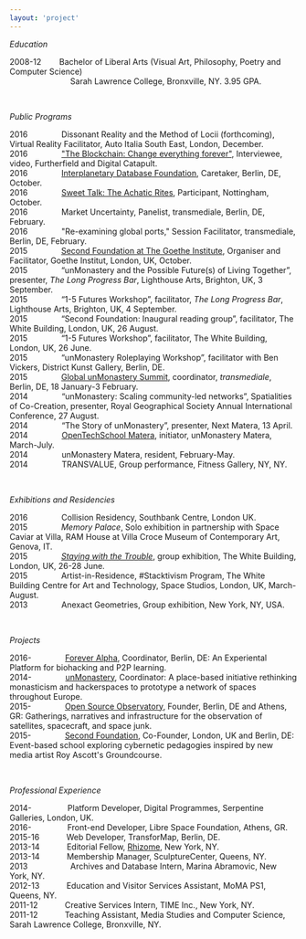 ```yaml
---
layout: 'project'
---
```


*Education*

2008-12&nbsp;&nbsp;&nbsp;&nbsp;&nbsp;&nbsp;&nbsp;&nbsp;Bachelor of Liberal Arts (Visual Art, Philosophy, Poetry and Computer Science)  
&nbsp;&nbsp;&nbsp;&nbsp;&nbsp;&nbsp;&nbsp;&nbsp;&nbsp;&nbsp;&nbsp;&nbsp;&nbsp;&nbsp;&nbsp;&nbsp;&nbsp;&nbsp;&nbsp;&nbsp;&nbsp;&nbsp;&nbsp;&nbsp;&nbsp;&nbsp;&nbsp;Sarah Lawrence College, Bronxville, NY. 3.95 GPA.
  
<p>&nbsp;</p>

*Public Programs*

2016&nbsp;&nbsp;&nbsp;&nbsp;&nbsp;&nbsp;&nbsp;&nbsp;&nbsp;&nbsp;&nbsp;&nbsp;&nbsp;&nbsp;&nbsp;Dissonant Reality and the Method of Locii (forthcoming), Virtual Reality Facilitator, Auto Italia South East, London, December.  
2016&nbsp;&nbsp;&nbsp;&nbsp;&nbsp;&nbsp;&nbsp;&nbsp;&nbsp;&nbsp;&nbsp;&nbsp;&nbsp;&nbsp;&nbsp;["The Blockchain: Change everything forever"](https://blog.p2pfoundation.net/the-blockchain-change-everything-forever/2016/10/05), Interviewee, video, Furtherfield and Digital Catapult.  
2016&nbsp;&nbsp;&nbsp;&nbsp;&nbsp;&nbsp;&nbsp;&nbsp;&nbsp;&nbsp;&nbsp;&nbsp;&nbsp;&nbsp;&nbsp;[Interplanetary Database Foundation](https://ipdb.foundation), Caretaker, Berlin, DE, October.    
2016&nbsp;&nbsp;&nbsp;&nbsp;&nbsp;&nbsp;&nbsp;&nbsp;&nbsp;&nbsp;&nbsp;&nbsp;&nbsp;&nbsp;&nbsp;[Sweet Talk: The Achatic Rites](http://sweet-talk.me/), Participant, Nottingham, October.  
2016&nbsp;&nbsp;&nbsp;&nbsp;&nbsp;&nbsp;&nbsp;&nbsp;&nbsp;&nbsp;&nbsp;&nbsp;&nbsp;&nbsp;&nbsp;Market Uncertainty, Panelist, transmediale, Berlin, DE, February.  
2016&nbsp;&nbsp;&nbsp;&nbsp;&nbsp;&nbsp;&nbsp;&nbsp;&nbsp;&nbsp;&nbsp;&nbsp;&nbsp;&nbsp;&nbsp;"Re-examining global ports," Session Facilitator, transmediale, Berlin, DE, February.  
2015&nbsp;&nbsp;&nbsp;&nbsp;&nbsp;&nbsp;&nbsp;&nbsp;&nbsp;&nbsp;&nbsp;&nbsp;&nbsp;&nbsp;&nbsp;[Second Foundation at The Goethe Institute](http://www.spacestudios.org.uk/art-technology/second-foundation-at-the-goethe-institute/), Organiser and Facilitator, Goethe Institut, London, UK, October.   
2015&nbsp;&nbsp;&nbsp;&nbsp;&nbsp;&nbsp;&nbsp;&nbsp;&nbsp;&nbsp;&nbsp;&nbsp;&nbsp;&nbsp;&nbsp;“unMonastery and the Possible Future(s) of Living Together”, presenter, *The Long Progress Bar*, Lighthouse Arts, Brighton, UK, 3 September.  
2015&nbsp;&nbsp;&nbsp;&nbsp;&nbsp;&nbsp;&nbsp;&nbsp;&nbsp;&nbsp;&nbsp;&nbsp;&nbsp;&nbsp;&nbsp;“1-5 Futures Workshop”, facilitator, *The Long Progress Bar*, Lighthouse Arts, Brighton, UK, 4 September.  
2015&nbsp;&nbsp;&nbsp;&nbsp;&nbsp;&nbsp;&nbsp;&nbsp;&nbsp;&nbsp;&nbsp;&nbsp;&nbsp;&nbsp;&nbsp;“Second Foundation: Inaugural reading group”, facilitator, The White Building, London, UK, 26 August.  
2015&nbsp;&nbsp;&nbsp;&nbsp;&nbsp;&nbsp;&nbsp;&nbsp;&nbsp;&nbsp;&nbsp;&nbsp;&nbsp;&nbsp;&nbsp;“1-5 Futures Workshop”, facilitator, The White Building, London, UK, 26 June.  
2015&nbsp;&nbsp;&nbsp;&nbsp;&nbsp;&nbsp;&nbsp;&nbsp;&nbsp;&nbsp;&nbsp;&nbsp;&nbsp;&nbsp;&nbsp;“unMonastery Roleplaying Workshop”, facilitator with Ben Vickers, District Kunst Gallery, Berlin, DE.  
2015&nbsp;&nbsp;&nbsp;&nbsp;&nbsp;&nbsp;&nbsp;&nbsp;&nbsp;&nbsp;&nbsp;&nbsp;&nbsp;&nbsp;&nbsp;[Global unMonastery Summit](http://unmonastery.org/transmediale), coordinator, *transmediale*, Berlin, DE, 18 January-3 February.  
2014&nbsp;&nbsp;&nbsp;&nbsp;&nbsp;&nbsp;&nbsp;&nbsp;&nbsp;&nbsp;&nbsp;&nbsp;&nbsp;&nbsp;&nbsp;“unMonastery: Scaling community-led networks”, Spatialities of Co-Creation, presenter, Royal Geographical Society Annual International Conference, 27 August.  
2014&nbsp;&nbsp;&nbsp;&nbsp;&nbsp;&nbsp;&nbsp;&nbsp;&nbsp;&nbsp;&nbsp;&nbsp;&nbsp;&nbsp;&nbsp;“The Story of unMonastery”, presenter, Next Matera, 13 April.  
2014&nbsp;&nbsp;&nbsp;&nbsp;&nbsp;&nbsp;&nbsp;&nbsp;&nbsp;&nbsp;&nbsp;&nbsp;&nbsp;&nbsp;&nbsp;[OpenTechSchool Matera](http://twitter.com/ots_matera), initiator, unMonastery Matera, March-July.  
2014&nbsp;&nbsp;&nbsp;&nbsp;&nbsp;&nbsp;&nbsp;&nbsp;&nbsp;&nbsp;&nbsp;&nbsp;&nbsp;&nbsp;&nbsp;unMonastery Matera, resident, February-May.  
2014&nbsp;&nbsp;&nbsp;&nbsp;&nbsp;&nbsp;&nbsp;&nbsp;&nbsp;&nbsp;&nbsp;&nbsp;&nbsp;&nbsp;&nbsp;TRANSVALUE, Group performance, Fitness Gallery, NY, NY.


<p>&nbsp;</p>

*Exhibitions and Residencies*

2016&nbsp;&nbsp;&nbsp;&nbsp;&nbsp;&nbsp;&nbsp;&nbsp;&nbsp;&nbsp;&nbsp;&nbsp;&nbsp;&nbsp;&nbsp;Collision Residency, Southbank Centre, London UK.  
2015&nbsp;&nbsp;&nbsp;&nbsp;&nbsp;&nbsp;&nbsp;&nbsp;&nbsp;&nbsp;&nbsp;&nbsp;&nbsp;&nbsp;&nbsp;*Memory Palace*, Solo exhibition in partnership with Space Caviar at Villa, RAM House at Villa Croce Museum of Contemporary Art, Genova, IT.  
2015&nbsp;&nbsp;&nbsp;&nbsp;&nbsp;&nbsp;&nbsp;&nbsp;&nbsp;&nbsp;&nbsp;&nbsp;&nbsp;&nbsp;&nbsp;[*Staying with the Trouble*](http://stayingwiththetrouble.tumblr.com), group exhibition, The White Building, London, UK, 26-28 June.  
2015&nbsp;&nbsp;&nbsp;&nbsp;&nbsp;&nbsp;&nbsp;&nbsp;&nbsp;&nbsp;&nbsp;&nbsp;&nbsp;&nbsp;&nbsp;Artist-in-Residence, #Stacktivism Program, The White Building Centre for Art and Technology, Space Studios, London, UK, March-August.  
2013&nbsp;&nbsp;&nbsp;&nbsp;&nbsp;&nbsp;&nbsp;&nbsp;&nbsp;&nbsp;&nbsp;&nbsp;&nbsp;&nbsp;&nbsp;Anexact Geometries, Group exhibition, New York, NY, USA.

<p>&nbsp;</p>

*Projects*

2016-&nbsp;&nbsp;&nbsp;&nbsp;&nbsp;&nbsp;&nbsp;&nbsp;&nbsp;&nbsp;&nbsp;&nbsp;&nbsp;&nbsp;&nbsp;[Forever Alpha](http://foreveralpha.club), Coordinator, Berlin, DE: An Experiental Platform for biohacking and P2P learning.  
2014-&nbsp;&nbsp;&nbsp;&nbsp;&nbsp;&nbsp;&nbsp;&nbsp;&nbsp;&nbsp;&nbsp;&nbsp;&nbsp;&nbsp;&nbsp;[unMonastery](http://unmonastery.org), Coordinator: A place-based initiative rethinking monasticism and hackerspaces to prototype a network of spaces throughout Europe.  
2015-&nbsp;&nbsp;&nbsp;&nbsp;&nbsp;&nbsp;&nbsp;&nbsp;&nbsp;&nbsp;&nbsp;&nbsp;&nbsp;&nbsp;&nbsp;[Open Source Observatory](http://opensourceobservatory.org), Founder, Berlin, DE and Athens, GR: Gatherings, narratives and infrastructure for the observation of satellites, spacecraft, and space junk.  
2015-&nbsp;&nbsp;&nbsp;&nbsp;&nbsp;&nbsp;&nbsp;&nbsp;&nbsp;&nbsp;&nbsp;&nbsp;&nbsp;&nbsp;&nbsp;[Second Foundation](http://secondfoundation.systems), Co-Founder, London, UK and Berlin, DE: Event-based school exploring cybernetic pedagogies inspired by new media artist Roy Ascott's Groundcourse.

<p>&nbsp;</p>

*Professional Experience*

2014-&nbsp;&nbsp;&nbsp;&nbsp;&nbsp;&nbsp;&nbsp;&nbsp;&nbsp;&nbsp;&nbsp;&nbsp;&nbsp;&nbsp;&nbsp;&nbsp;Platform Developer, Digital Programmes, Serpentine Galleries, London, UK.  
2016-&nbsp;&nbsp;&nbsp;&nbsp;&nbsp;&nbsp;&nbsp;&nbsp;&nbsp;&nbsp;&nbsp;&nbsp;&nbsp;&nbsp;&nbsp;&nbsp;Front-end Developer, Libre Space Foundation, Athens, GR.  
2015-16&nbsp;&nbsp;&nbsp;&nbsp;&nbsp;&nbsp;&nbsp;&nbsp;&nbsp;&nbsp;&nbsp;&nbsp;Web Developer, TransforMap, Berlin, DE.  
2013-14&nbsp;&nbsp;&nbsp;&nbsp;&nbsp;&nbsp;&nbsp;&nbsp;&nbsp;&nbsp;&nbsp;&nbsp;Editorial Fellow, [Rhizome](http://rhizome.org), New York, NY.  
2013-14&nbsp;&nbsp;&nbsp;&nbsp;&nbsp;&nbsp;&nbsp;&nbsp;&nbsp;&nbsp;&nbsp;&nbsp;Membership Manager, SculptureCenter, Queens, NY.  
2013&nbsp;&nbsp;&nbsp;&nbsp;&nbsp;&nbsp;&nbsp;&nbsp;&nbsp;&nbsp;&nbsp;&nbsp;&nbsp;&nbsp;&nbsp;&nbsp;&nbsp;&nbsp;&nbsp;Archives and Database Intern, Marina Abramovic, New York, NY.  
2012-13&nbsp;&nbsp;&nbsp;&nbsp;&nbsp;&nbsp;&nbsp;&nbsp;&nbsp;&nbsp;&nbsp;&nbsp;Education and Visitor Services Assistant, MoMA PS1, Queens, NY.  
2011-12&nbsp;&nbsp;&nbsp;&nbsp;&nbsp;&nbsp;&nbsp;&nbsp;&nbsp;&nbsp;&nbsp;&nbsp;Creative Services Intern, TIME Inc., New York, NY.  
2011-12&nbsp;&nbsp;&nbsp;&nbsp;&nbsp;&nbsp;&nbsp;&nbsp;&nbsp;&nbsp;&nbsp;&nbsp;Teaching Assistant, Media Studies and Computer Science, Sarah Lawrence College, Bronxville, NY.
